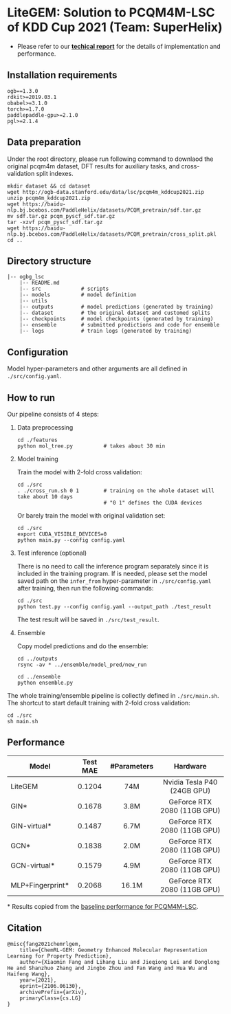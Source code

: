 # LiteGEM: Solution to PCQM4M-LSC of KDD Cup 2021 (Team: SuperHelix)

* Please refer to our **[techical report](./SuperHelix_PCQM4M.pdf)** for the details of implementation and performance.

## Installation requirements
```
ogb==1.3.0
rdkit>=2019.03.1
obabel>=3.1.0
torch>=1.7.0
paddlepaddle-gpu>=2.1.0
pgl>=2.1.4
```

## Data preparation
Under the root directory, please run following command to downlaod the original pcqm4m dataset, DFT results for auxiliary tasks, and cross-validation split indexes.
```
mkdir dataset && cd dataset
wget http://ogb-data.stanford.edu/data/lsc/pcqm4m_kddcup2021.zip
unzip pcqm4m_kddcup2021.zip
wget https://baidu-nlp.bj.bcebos.com/PaddleHelix/datasets/PCQM_pretrain/sdf.tar.gz
mv sdf.tar.gz pcqm_pyscf_sdf.tar.gz
tar -xzvf pcqm_pyscf_sdf.tar.gz
wget https://baidu-nlp.bj.bcebos.com/PaddleHelix/datasets/PCQM_pretrain/cross_split.pkl
cd ..
```

## Directory structure
```
|-- ogbg_lsc
    |-- README.md
    |-- src             # scripts
    |-- models          # model definition
    |-- utils
    |-- outputs         # model predictions (generated by training)
    |-- dataset         # the original dataset and customed splits 
    |-- checkpoints     # model checkpoints (generated by training)
    |-- ensemble        # submitted predictions and code for ensemble
    |-- logs            # train logs (generated by training)
 ```

## Configuration

Model hyper-parameters and other arguments are all defined in `./src/config.yaml`.

## How to run

Our pipeline consists of 4 steps:

1. Data preprocessing

    ````
    cd ./features
    python mol_tree.py          # takes about 30 min
    ````

2. Model training

    Train the model with 2-fold cross validation:

    ````
    cd ./src
    . ./cross_run.sh 0 1        # training on the whole dataset will take about 10 days
                                # "0 1" defines the CUDA devices
    ````

    Or barely train the model with original validation set:

    ```
    cd ./src
    export CUDA_VISIBLE_DEVICES=0
    python main.py --config config.yaml
    ```

3. Test inference (optional)

    There is no need to call the inference program separately since it is included in the training program. If is needed, please set the model saved path on the `infer_from` hyper-parameter in `./src/config.yaml` after training, then run the following commands:

    ```
    cd ./src
    python test.py --config config.yaml --output_path ./test_result
    ```

    The test result will be saved in `./src/test_result`.

4. Ensemble

    Copy model predictions and do the ensemble:

    ````
    cd ../outputs
    rsync -av * ../ensemble/model_pred/new_run

    cd ../ensemble
    python ensemble.py
    ````


The whole training/ensemble pipeline is collectly defined in `./src/main.sh`. The shortcut to start default training with 2-fold cross validation:

```
cd ./src
sh main.sh
```

## Performance

| Model            | Test MAE | \#Parameters |           Hardware          |
|------------------|:--------:|:------------:|:---------------------------:|
| LiteGEM          |  0.1204  |      74M     | Nvidia Tesla P40 (24GB GPU) |
| GIN*             |  0.1678  |     3.8M     | GeForce RTX 2080 (11GB GPU) |
| GIN-virtual*     |  0.1487  |     6.7M     | GeForce RTX 2080 (11GB GPU) |
| GCN*             |  0.1838  |     2.0M     | GeForce RTX 2080 (11GB GPU) |
| GCN-virtual*     |  0.1579  |     4.9M     | GeForce RTX 2080 (11GB GPU) |
| MLP+Fingerprint* |  0.2068  |     16.1M    | GeForce RTX 2080 (11GB GPU) |

\* Results copied from the [baseline performance for PCQM4M-LSC](https://github.com/snap-stanford/ogb/blob/master/examples/lsc/pcqm4m/README.md#performance).

## Citation

    @misc{fang2021chemrlgem,
        title={ChemRL-GEM: Geometry Enhanced Molecular Representation Learning for Property Prediction}, 
        author={Xiaomin Fang and Lihang Liu and Jieqiong Lei and Donglong He and Shanzhuo Zhang and Jingbo Zhou and Fan Wang and Hua Wu and Haifeng Wang},
        year={2021},
        eprint={2106.06130},
        archivePrefix={arXiv},
        primaryClass={cs.LG}
    }
